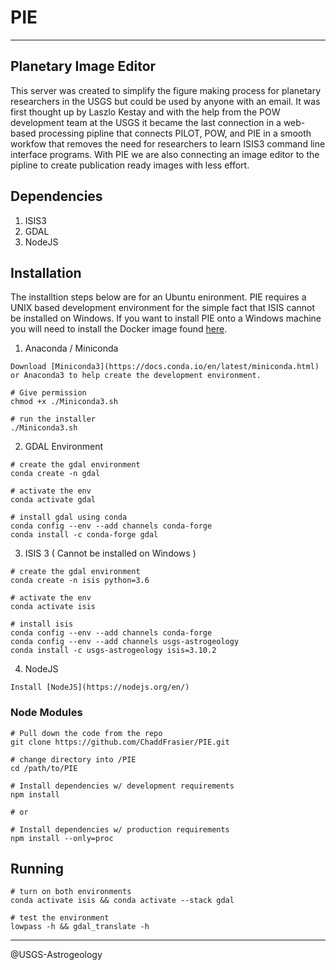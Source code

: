 # PIE
-------------
## Planetary Image Editor

This server was created to simplify the figure making process for planetary researchers in the USGS but could be used by anyone with an email. It was first thought up by Laszlo Kestay and with the help from the POW development team at the USGS it became the last connection in a web-based processing pipline that connects PILOT, POW, and PIE in a smooth workfow that removes the need for researchers to learn ISIS3 command line interface programs. With PIE we are also connecting an image editor to the pipline to create publication ready images with less effort.

## Dependencies
1. ISIS3
2. GDAL
3. NodeJS

## Installation

The installtion steps below are for an Ubuntu enironment. PIE requires a UNIX based development environment for the simple fact that ISIS cannot be installed on Windows. If you want to install PIE onto a Windows machine you will need to install the Docker image found [here](https://hub.docker.com/repository/docker/chaddfrasier/pie-usgs).

1. Anaconda / Miniconda
``` 
Download [Miniconda3](https://docs.conda.io/en/latest/miniconda.html) or Anaconda3 to help create the development environment.

# Give permission
chmod +x ./Miniconda3.sh

# run the installer
./Miniconda3.sh
```

2. GDAL Environment
``` 
# create the gdal environment
conda create -n gdal

# activate the env
conda activate gdal

# install gdal using conda
conda config --env --add channels conda-forge
conda install -c conda-forge gdal
```

3. ISIS 3 ( Cannot be installed on Windows )
``` 
# create the gdal environment
conda create -n isis python=3.6

# activate the env
conda activate isis

# install isis
conda config --env --add channels conda-forge
conda config --env --add channels usgs-astrogeology
conda install -c usgs-astrogeology isis=3.10.2
```

4. NodeJS
```
Install [NodeJS](https://nodejs.org/en/)
```

### Node Modules
```
# Pull down the code from the repo
git clone https://github.com/ChaddFrasier/PIE.git

# change directory into /PIE
cd /path/to/PIE

# Install dependencies w/ development requirements
npm install

# or

# Install dependencies w/ production requirements
npm install --only=proc
```


## Running
```
# turn on both environments
conda activate isis && conda activate --stack gdal

# test the environment
lowpass -h && gdal_translate -h
```
-----------------------
@USGS-Astrogeology